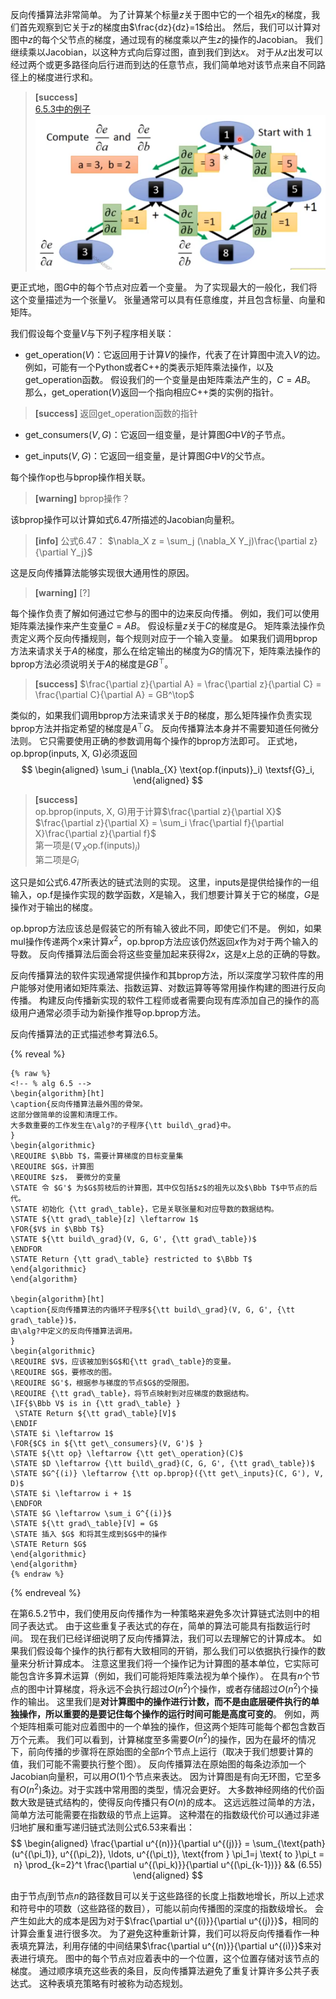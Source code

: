 反向传播算法非常简单。
为了计算某个标量$z$关于图中它的一个祖先$x$的梯度，我们首先观察到它关于$z$的梯度由$\frac{dz}{dz}=1$给出。
然后，我们可以计算对图中$z$的每个父节点的梯度，通过现有的梯度乘以产生$z$的操作的Jacobian。
我们继续乘以Jacobian，以这种方式向后穿过图，直到我们到达$x$。
对于从$z$出发可以经过两个或更多路径向后行进而到达的任意节点，我们简单地对该节点来自不同路径上的梯度进行求和。  
> **[success]**  
> [6.5.3中的例子](TODO)  
> ![](/assets/images/Chapter6/12.png)  

更正式地，图$G$中的每个节点对应着一个变量。
为了实现最大的一般化，我们将这个变量描述为一个张量$V$。
张量通常可以具有任意维度，并且包含标量、向量和矩阵。

我们假设每个变量$V$与下列子程序相关联：

+ get_operation($V$)：它返回用于计算$V$的操作，代表了在计算图中流入$V$的边。
    例如，可能有一个Python或者C++的类表示矩阵乘法操作，以及get_operation函数。
    假设我们的一个变量是由矩阵乘法产生的，$C=AB$。
    那么，get_operation($V$)返回一个指向相应C++类的实例的指针。  
> **[success]** 返回get_operation函数的指针  

+ get_consumers($V, G$)：它返回一组变量，是计算图$G$中$V$的子节点。

+ get_inputs($V, G$)：它返回一组变量，是计算图$G$中$V$的父节点。

每个操作op也与bprop操作相关联。  
> **[warning]** bprop操作？  

该bprop操作可以计算如式6.47所描述的Jacobian向量积。  
> **[info]** 公式6.47： $\nabla_X z = \sum_j (\nabla_X Y_j)\frac{\partial z}{\partial Y_j}$  

这是反向传播算法能够实现很大通用性的原因。  
> **[warning]** [?]  
 
每个操作负责了解如何通过它参与的图中的边来反向传播。
例如，我们可以使用矩阵乘法操作来产生变量$C=AB$。
假设标量$z$关于$C$的梯度是$G$。
矩阵乘法操作负责定义两个反向传播规则，每个规则对应于一个输入变量。
如果我们调用bprop方法来请求关于$A$的梯度，那么在给定输出的梯度为$G$的情况下，矩阵乘法操作的bprop方法必须说明关于$A$的梯度是$GB^\top$。  
> **[success]** $\frac{\partial z}{\partial A} = \frac{\partial z}{\partial C} = \frac{\partial C}{\partial A} = GB^\top$  

类似的，如果我们调用bprop方法来请求关于$B$的梯度，那么矩阵操作负责实现bprop方法并指定希望的梯度是$A^\top G$。
反向传播算法本身并不需要知道任何微分法则。
它只需要使用正确的参数调用每个操作的bprop方法即可。
正式地，op.bprop(inputs, X, G)必须返回  
$$
\begin{aligned}
  \sum_i (\nabla_{X} \text{op.f(inputs)}_i) \textsf{G}_i,
\end{aligned}
$$

> **[success]**  
> op.bprop(inputs, X, G)用于计算$\frac{\partial z}{\partial X}$   
> $\frac{\partial z}{\partial X} = \sum_i \frac{\partial f}{\partial X}\frac{\partial z}{\partial f}$    
> 第一项是$(\nabla_{X} \text{op.f(inputs)}_i)$   
> 第二项是${G}_i$

这只是如公式6.47所表达的链式法则的实现。
这里，inputs是提供给操作的一组输入，op.f是操作实现的数学函数，$X$是输入，我们想要计算关于它的梯度，$G$是操作对于输出的梯度。

op.bprop方法应该总是假装它的所有输入彼此不同，即使它们不是。
例如，如果mul操作传递两个$x$来计算$x^2$，op.bprop方法应该仍然返回$x$作为对于两个输入的导数。
反向传播算法后面会将这些变量加起来获得$2x$，这是$x$上总的正确的导数。

反向传播算法的软件实现通常提供操作和其bprop方法，所以深度学习软件库的用户能够对使用诸如矩阵乘法、指数运算、对数运算等等常用操作构建的图进行反向传播。
构建反向传播新实现的软件工程师或者需要向现有库添加自己的操作的高级用户通常必须手动为新操作推导op.bprop方法。

反向传播算法的正式描述参考算法6.5。  

{% reveal %}
```
{% raw %}
<!-- % alg 6.5 -->
\begin{algorithm}[ht]
\caption{反向传播算法最外围的骨架。
这部分做简单的设置和清理工作。
大多数重要的工作发生在\alg?的子程序{\tt build\_grad}中。
}
\begin{algorithmic}
\REQUIRE $\Bbb T$，需要计算梯度的目标变量集
\REQUIRE $G$，计算图
\REQUIRE $z$， 要微分的变量
\STATE 令 $G'$ 为$G$剪枝后的计算图，其中仅包括$z$的祖先以及$\Bbb T$中节点的后代。
\STATE 初始化 {\tt grad\_table}，它是关联张量和对应导数的数据结构。
\STATE ${\tt grad\_table}[z] \leftarrow 1$
\FOR{$V$ in $\Bbb T$}
\STATE ${\tt build\_grad}(V, G, G', {\tt grad\_table})$
\ENDFOR
\STATE Return {\tt grad\_table} restricted to $\Bbb T$
\end{algorithmic}
\end{algorithm}

\begin{algorithm}[ht]
\caption{反向传播算法的内循环子程序${\tt build\_grad}(V, G, G', {\tt grad\_table})$，
由\alg?中定义的反向传播算法调用。
}
\begin{algorithmic}
\REQUIRE $V$，应该被加到$G$和{\tt grad\_table}的变量。
\REQUIRE $G$，要修改的图。
\REQUIRE $G'$，根据参与梯度的节点$G$的受限图。
\REQUIRE {\tt grad\_table}，将节点映射到对应梯度的数据结构。
\IF{$\Bbb V$ is in {\tt grad\_table} }
 \STATE Return ${\tt grad\_table}[V]$
\ENDIF
\STATE $i \leftarrow 1$
\FOR{$C$ in ${\tt get\_consumers}(V, G')$ }
\STATE ${\tt op} \leftarrow {\tt get\_operation}(C)$
\STATE $D \leftarrow {\tt build\_grad}(C, G, G', {\tt grad\_table})$
\STATE $G^{(i)} \leftarrow {\tt op.bprop}({\tt get\_inputs}(C, G'), V, D)$ 
\STATE $i \leftarrow i + 1$
\ENDFOR
\STATE $G \leftarrow \sum_i G^{(i)}$
\STATE ${\tt grad\_table}[V] = G$
\STATE 插入 $G$ 和将其生成到$G$中的操作
\STATE Return $G$
\end{algorithmic}
\end{algorithm}
{% endraw %}
```
{% endreveal %}

在第6.5.2节中，我们使用反向传播作为一种策略来避免多次计算链式法则中的相同子表达式。
由于这些重复子表达式的存在，简单的算法可能具有指数运行时间。
现在我们已经详细说明了反向传播算法，我们可以去理解它的计算成本。
如果我们假设每个操作的执行都有大致相同的开销，那么我们可以依据执行操作的数量来分析计算成本。
注意这里我们将一个操作记为计算图的基本单位，它实际可能包含许多算术运算（例如，我们可能将矩阵乘法视为单个操作）。
在具有$n$个节点的图中计算梯度，将永远不会执行超过$O(n^2)$个操作，或者存储超过$O(n^2)$个操作的输出。
这里我们是**对计算图中的操作进行计数，而不是由底层硬件执行的单独操作，所以重要的是要记住每个操作的运行时间可能是高度可变的**。
例如，两个矩阵相乘可能对应着图中的一个单独的操作，但这两个矩阵可能每个都包含数百万个元素。
我们可以看到，计算梯度至多需要$O(n^2)$的操作，因为在最坏的情况下，前向传播的步骤将在原始图的全部$n$个节点上运行（取决于我们想要计算的值，我们可能不需要执行整个图）。
反向传播算法在原始图的每条边添加一个Jacobian向量积，可以用$O(1)$个节点来表达。
因为计算图是有向无环图，它至多有$O(n^2)$条边。对于实践中常用图的类型，情况会更好。
大多数神经网络的代价函数大致是链式结构的，使得反向传播只有$O(n)$的成本。
这远远胜过简单的方法，简单方法可能需要在指数级的节点上运算。
这种潜在的指数级代价可以通过非递归地扩展和重写递归链式法则公式6.53来看出：  
$$
\begin{aligned}
  \frac{\partial u^{(n)}}{\partial u^{(j)}} = \sum_{\text{path}(u^{(\pi_1)}, u^{(\pi_2)}, \ldots, u^{(\pi_t)}, \text{from } \pi_1=j \text{ to }\pi_t = n}
  \prod_{k=2}^t \frac{\partial u^{(\pi_k)}}{\partial u^{(\pi_{k-1})}}  && (6.55)
\end{aligned}
$$

由于节点$j$到节点$n$的路径数目可以关于这些路径的长度上指数地增长，所以上述求和符号中的项数（这些路径的数目），可能以前向传播图的深度的指数级增长。
会产生如此大的成本是因为对于$\frac{\partial u^{(i)}}{\partial u^{(j)}}$，相同的计算会重复进行很多次。
为了避免这种重新计算，我们可以将反向传播看作一种表填充算法，利用存储的中间结果$\frac{\partial u^{(n)}}{\partial u^{(i)}}$来对表进行填充。
图中的每个节点对应着表中的一个位置，这个位置存储对该节点的梯度。
通过顺序填充这些表的条目，反向传播算法避免了重复计算许多公共子表达式。
这种表填充策略有时被称为动态规划。
